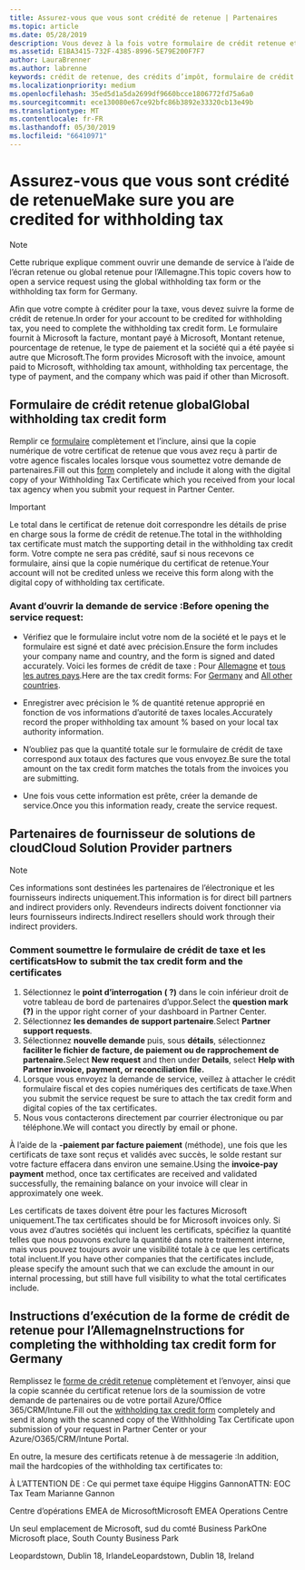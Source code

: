 ```yaml
---
title: Assurez-vous que vous sont crédité de retenue | Partenaires
ms.topic: article
ms.date: 05/28/2019
description: Vous devez à la fois votre formulaire de crédit retenue et le certificat de retenue pour ouvrir une demande de service.
ms.assetid: E1BA3415-732F-4385-8996-5E79E200F7F7
author: LauraBrenner
ms.author: labrenne
keywords: crédit de retenue, des crédits d’impôt, formulaire de crédit allemande taxe, crédit d’impôt de formulaire
ms.localizationpriority: medium
ms.openlocfilehash: 35ed5d1a5da2699df9660bcce1806772fd75a6a0
ms.sourcegitcommit: ece130080e67ce92bfc86b3892e33320cb13e49b
ms.translationtype: MT
ms.contentlocale: fr-FR
ms.lasthandoff: 05/30/2019
ms.locfileid: "66410971"
---
```

# <a name="make-sure-you-are-credited-for-withholding-tax"></a><span data-ttu-id="17be3-104">Assurez-vous que vous sont crédité de retenue</span><span class="sxs-lookup"><span data-stu-id="17be3-104">Make sure you are credited for withholding tax</span></span>

>[!Note]
><span data-ttu-id="17be3-105">Cette rubrique explique comment ouvrir une demande de service à l’aide de l’écran retenue ou global retenue pour l’Allemagne.</span><span class="sxs-lookup"><span data-stu-id="17be3-105">This topic covers how to open a service request using the global withholding tax form or the withholding tax form for Germany.</span></span>

<span data-ttu-id="17be3-106">Afin que votre compte à créditer pour la taxe, vous devez suivre la forme de crédit de retenue.</span><span class="sxs-lookup"><span data-stu-id="17be3-106">In order for your account to be credited for withholding tax, you need to complete the withholding tax credit form.</span></span> <span data-ttu-id="17be3-107">Le formulaire fournit à Microsoft la facture, montant payé à Microsoft, Montant retenue, pourcentage de retenue, le type de paiement et la société qui a été payée si autre que Microsoft.</span><span class="sxs-lookup"><span data-stu-id="17be3-107">The form provides Microsoft with the invoice, amount paid to Microsoft, withholding tax amount, withholding tax percentage, the type of payment, and the company which was paid if other than Microsoft.</span></span>  

## <a name="global-withholding-tax-credit-form"></a><span data-ttu-id="17be3-108">Formulaire de crédit retenue global</span><span class="sxs-lookup"><span data-stu-id="17be3-108">Global withholding tax credit form</span></span>

<span data-ttu-id="17be3-109">Remplir ce [formulaire](https://query.prod.cms.rt.microsoft.com/cms/api/am/binary/RE30311) complètement et l’inclure, ainsi que la copie numérique de votre certificat de retenue que vous avez reçu à partir de votre agence fiscales locales lorsque vous soumettez votre demande de partenaires.</span><span class="sxs-lookup"><span data-stu-id="17be3-109">Fill out this [form](https://query.prod.cms.rt.microsoft.com/cms/api/am/binary/RE30311) completely and include it along with the digital copy of your Withholding Tax Certificate which you received from your local tax agency when you submit your request in Partner Center.</span></span>
>[!IMPORTANT]
><span data-ttu-id="17be3-110">Le total dans le certificat de retenue doit correspondre les détails de prise en charge sous la forme de crédit de retenue.</span><span class="sxs-lookup"><span data-stu-id="17be3-110">The total in the withholding tax certificate must match the supporting detail in the withholding tax credit form.</span></span> <span data-ttu-id="17be3-111">Votre compte ne sera pas crédité, sauf si nous recevons ce formulaire, ainsi que la copie numérique du certificat de retenue.</span><span class="sxs-lookup"><span data-stu-id="17be3-111">Your account will not be credited unless we receive this form along with the digital copy of withholding tax certificate.</span></span>

### <a name="before-opening-the-service-request"></a><span data-ttu-id="17be3-112">Avant d’ouvrir la demande de service :</span><span class="sxs-lookup"><span data-stu-id="17be3-112">Before opening the service request:</span></span>

- <span data-ttu-id="17be3-113">Vérifiez que le formulaire inclut votre nom de la société et le pays et le formulaire est signé et daté avec précision.</span><span class="sxs-lookup"><span data-stu-id="17be3-113">Ensure the form includes your company name and country, and the form is signed and dated accurately.</span></span> <span data-ttu-id="17be3-114">Voici les formes de crédit de taxe : Pour [Allemagne](https://query.prod.cms.rt.microsoft.com/cms/api/am/binary/RE305Lo) et [tous les autres pays](https://query.prod.cms.rt.microsoft.com/cms/api/am/binary/RE30311).</span><span class="sxs-lookup"><span data-stu-id="17be3-114">Here are the tax credit forms: For [Germany](https://query.prod.cms.rt.microsoft.com/cms/api/am/binary/RE305Lo) and [All other countries](https://query.prod.cms.rt.microsoft.com/cms/api/am/binary/RE30311).</span></span>

- <span data-ttu-id="17be3-115">Enregistrer avec précision le % de quantité retenue approprié en fonction de vos informations d’autorité de taxes locales.</span><span class="sxs-lookup"><span data-stu-id="17be3-115">Accurately record the proper withholding tax amount % based on your local tax authority information.</span></span>

- <span data-ttu-id="17be3-116">N’oubliez pas que la quantité totale sur le formulaire de crédit de taxe correspond aux totaux des factures que vous envoyez.</span><span class="sxs-lookup"><span data-stu-id="17be3-116">Be sure the total amount on the tax credit form matches the totals from the invoices you are submitting.</span></span> 

- <span data-ttu-id="17be3-117">Une fois vous cette information est prête, créer la demande de service.</span><span class="sxs-lookup"><span data-stu-id="17be3-117">Once you this information ready, create the service request.</span></span>

## <a name="cloud-solution-provider-partners"></a><span data-ttu-id="17be3-118">Partenaires de fournisseur de solutions de cloud</span><span class="sxs-lookup"><span data-stu-id="17be3-118">Cloud Solution Provider partners</span></span>

>[!Note]
><span data-ttu-id="17be3-119">Ces informations sont destinées les partenaires de l’électronique et les fournisseurs indirects uniquement.</span><span class="sxs-lookup"><span data-stu-id="17be3-119">This information is for direct bill partners and indirect providers only.</span></span> <span data-ttu-id="17be3-120">Revendeurs indirects doivent fonctionner via leurs fournisseurs indirects.</span><span class="sxs-lookup"><span data-stu-id="17be3-120">Indirect resellers should work through their indirect providers.</span></span>

### <a name="how-to-submit-the-tax-credit-form-and-the-certificates"></a><span data-ttu-id="17be3-121">Comment soumettre le formulaire de crédit de taxe et les certificats</span><span class="sxs-lookup"><span data-stu-id="17be3-121">How to submit the tax credit form and the certificates</span></span>

1. <span data-ttu-id="17be3-122">Sélectionnez le **point d’interrogation** **( ?)**  dans le coin inférieur droit de votre tableau de bord de partenaires d’uppor.</span><span class="sxs-lookup"><span data-stu-id="17be3-122">Select the **question mark** **(?)** in the uppor right corner of your dashboard in Partner Center.</span></span>
2. <span data-ttu-id="17be3-123">Sélectionnez **les demandes de support partenaire**.</span><span class="sxs-lookup"><span data-stu-id="17be3-123">Select **Partner support requests**.</span></span>
3. <span data-ttu-id="17be3-124">Sélectionnez **nouvelle demande** puis, sous **détails**, sélectionnez **faciliter le fichier de facture, de paiement ou de rapprochement de partenaire.**</span><span class="sxs-lookup"><span data-stu-id="17be3-124">Select **New request** and then under **Details**, select **Help with Partner invoice, payment, or reconciliation file.**</span></span>
4. <span data-ttu-id="17be3-125">Lorsque vous envoyez la demande de service, veillez à attacher le crédit formulaire fiscal et des copies numériques des certificats de taxe.</span><span class="sxs-lookup"><span data-stu-id="17be3-125">When you submit the service request be sure to attach the tax credit form and digital copies of the tax certificates.</span></span>
5. <span data-ttu-id="17be3-126">Nous vous contacterons directement par courrier électronique ou par téléphone.</span><span class="sxs-lookup"><span data-stu-id="17be3-126">We will contact you directly by email or phone.</span></span>

<span data-ttu-id="17be3-127">À l’aide de la **-paiement par facture paiement** (méthode), une fois que les certificats de taxe sont reçus et validés avec succès, le solde restant sur votre facture effacera dans environ une semaine.</span><span class="sxs-lookup"><span data-stu-id="17be3-127">Using the **invoice-pay payment** method, once tax certificates are received and validated successfully, the remaining balance on your invoice will clear in approximately one week.</span></span> 

<span data-ttu-id="17be3-128">Les certificats de taxes doivent être pour les factures Microsoft uniquement.</span><span class="sxs-lookup"><span data-stu-id="17be3-128">The tax certificates should be for Microsoft invoices only.</span></span> <span data-ttu-id="17be3-129">Si vous avez d’autres sociétés qui incluent les certificats, spécifiez la quantité telles que nous pouvons exclure la quantité dans notre traitement interne, mais vous pouvez toujours avoir une visibilité totale à ce que les certificats total incluent.</span><span class="sxs-lookup"><span data-stu-id="17be3-129">If you have other companies that the certificates include, please specify the amount such that we can exclude the amount in our internal processing, but still have full visibility to what the total certificates include.</span></span> 

## <a name="instructions-for-completing-the-withholding-tax-credit-form-for-germany"></a><span data-ttu-id="17be3-130">Instructions d’exécution de la forme de crédit de retenue pour l’Allemagne</span><span class="sxs-lookup"><span data-stu-id="17be3-130">Instructions for completing the withholding tax credit form for Germany</span></span>

<span data-ttu-id="17be3-131">Remplissez le [forme de crédit retenue](https://query.prod.cms.rt.microsoft.com/cms/api/am/binary/RE305Lo) complètement et l’envoyer, ainsi que la copie scannée du certificat retenue lors de la soumission de votre demande de partenaires ou de votre portail Azure/Office 365/CRM/Intune.</span><span class="sxs-lookup"><span data-stu-id="17be3-131">Fill out the [withholding tax credit form](https://query.prod.cms.rt.microsoft.com/cms/api/am/binary/RE305Lo)  completely and send it along with the scanned copy of the Withholding Tax Certificate upon submission of your request in Partner Center or your Azure/O365/CRM/Intune Portal.</span></span> 

<span data-ttu-id="17be3-132">En outre, la mesure des certificats retenue à de messagerie :</span><span class="sxs-lookup"><span data-stu-id="17be3-132">In addition, mail the hardcopies of the withholding tax certificates to:</span></span>

<span data-ttu-id="17be3-133">À L’ATTENTION DE : Ce qui permet taxe équipe Higgins Gannon</span><span class="sxs-lookup"><span data-stu-id="17be3-133">ATTN: EOC Tax Team Marianne Gannon</span></span>

<span data-ttu-id="17be3-134">Centre d’opérations EMEA de Microsoft</span><span class="sxs-lookup"><span data-stu-id="17be3-134">Microsoft EMEA Operations Centre</span></span>

<span data-ttu-id="17be3-135">Un seul emplacement de Microsoft, sud du comté Business Park</span><span class="sxs-lookup"><span data-stu-id="17be3-135">One Microsoft place, South County Business Park</span></span>

<span data-ttu-id="17be3-136">Leopardstown, Dublin 18, Irlande</span><span class="sxs-lookup"><span data-stu-id="17be3-136">Leopardstown, Dublin 18, Ireland</span></span>

